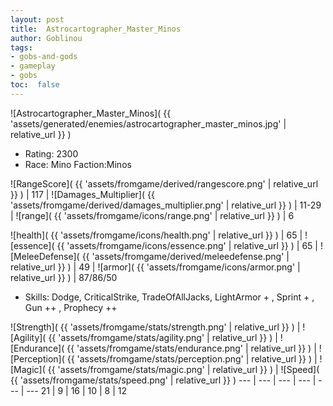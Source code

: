 ```yaml
---
layout: post
title:  Astrocartographer_Master_Minos
author: Goblinou
tags:
- gobs-and-gods
- gameplay
- gobs
toc:  false
---
```


![Astrocartographer_Master_Minos]( {{ 'assets/generated/enemies/astrocartographer_master_minos.jpg' | relative_url }} )
- Rating: 2300
- Race: Mino  Faction:Minos

![RangeScore]( {{ 'assets/fromgame/derived/rangescore.png' | relative_url }} ) | 117 | ![Damages_Multiplier]( {{ 'assets/fromgame/derived/damages_multiplier.png' | relative_url }} ) | 11-29 | ![range]( {{ 'assets/fromgame/icons/range.png' | relative_url }} ) | 6


![health]( {{ 'assets/fromgame/icons/health.png' | relative_url }} ) | 65 | ![essence]( {{ 'assets/fromgame/icons/essence.png' | relative_url }} ) | 65 | ![MeleeDefense]( {{ 'assets/fromgame/derived/meleedefense.png' | relative_url }} ) | 49 | ![armor]( {{ 'assets/fromgame/icons/armor.png' | relative_url }} ) | 87/86/50

* Skills: Dodge, CriticalStrike, TradeOfAllJacks, LightArmor + , Sprint + , Gun ++ , Prophecy ++ 

![Strength]( {{ 'assets/fromgame/stats/strength.png' | relative_url }} ) | ![Agility]( {{ 'assets/fromgame/stats/agility.png' | relative_url }} ) | ![Endurance]( {{ 'assets/fromgame/stats/endurance.png' | relative_url }} ) | ![Perception]( {{ 'assets/fromgame/stats/perception.png' | relative_url }} ) | ![Magic]( {{ 'assets/fromgame/stats/magic.png' | relative_url }} ) | ![Speed]( {{ 'assets/fromgame/stats/speed.png' | relative_url }} )
--- | --- | --- | --- | --- | ---
21 | 9 | 16 | 10 | 8 | 12
